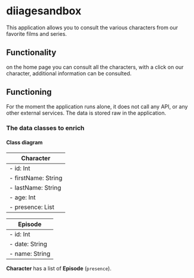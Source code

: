# diiagesandbox

This application allows you to consult the various characters from our favorite films and series.

## Functionality

on the home page you can consult all the characters, with a click on our character, additional information can be consulted.

## Functioning

For the moment the application runs alone, it does not call any API, or any other external services. The data is stored raw in the application.

### The data classes to enrich

#### Class diagram

| Character            |
|----------------------|
| - id: Int            |
| - firstName: String  |
| - lastName: String   |
| - age: Int           |
| - presence: List<Episode> |


| Episode          |
|------------------|
| - id: Int        |
| - date: String   |
| - name: String   |

**Character** has a list of **Episode** (`presence`).